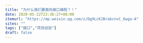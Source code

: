 ```yaml
---
title: "为什么我们要面向接口编程？！"
date: 2020-05-22T23:36:27+08:00
itemurl: "https://mp.weixin.qq.com/s/Dg9LcKJBrabcnvC_6wga-A"
sites: ""
tags: ["接口","项目经验"]
draft: false
---
```


